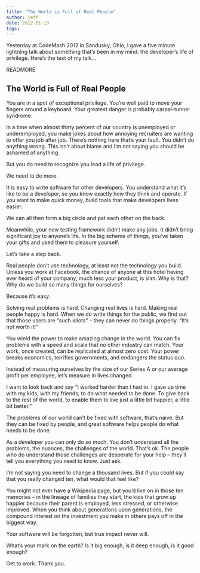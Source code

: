 ```yaml
---
title: "The World is Full of Real People"
author: jeff
date: 2012-01-13
tags:
---
```


Yesterday at CodeMash 2012 in Sandusky, Ohio, I gave a five minute lightning talk about something that’s been in my mind: the developer’s life of privilege. Here’s the text of my talk…

READMORE

## The World is Full of Real People

You are in a spot of exceptional privilege. You’re well paid to move your fingers around a keyboard. Your greatest danger is probably carpal-tunnel syndrome.

In a time when almost thirty percent of our country is unemployed or underemployed, you make jokes about how annoying recruiters are wanting to offer you job after job. There’s nothing here that’s your fault. You didn’t do anything wrong. This isn’t about blame and I’m not saying you should be ashamed of anything.

But you do need to recognize you lead a life of privilege.

We need to do more.

It is easy to write software for other developers. You understand what it’s like to be a developer, so you know exactly how they think and operate. If you want to make quick money, build tools that make developers lives easier.

We can all then form a big circle and pat each other on the back.

Meanwhile, your new testing framework didn’t make any jobs. It didn’t bring significant joy to anyone’s life. In the big scheme of things, you’ve taken your gifts and used them to pleasure yourself.

Let’s take a step back.

Real people don’t use technology, at least not the technology you build. Unless you work at Facebook, the chance of anyone at this hotel having ever heard of your company, much less your product, is slim. Why is that? Why do we build so many things for ourselves?

Because it’s easy.

Solving real problems is hard. Changing real lives is hard. Making real people happy is hard. When we do write things for the public, we find out that those users are “such idiots” – they can never do things properly. “It’s not worth it!”

You wield the power to make amazing change in the world. You can fix problems with a speed and scale that no other industry can match. Your work, once created, can be replicated at almost zero cost. Your power breaks economics, terrifies governments, and endangers the status quo.

Instead of measuring ourselves by the size of our Series A or our average profit per employee, let’s measure in lives changed.

I want to look back and say “I worked harder than I had to. I gave up time with my kids, with my friends, to do what needed to be done. To give back to the rest of the world, to enable them to live just a little bit happier, a little bit better.”

The problems of our world can’t be fixed with software, that’s naive. But they can be fixed by people, and great software helps people do what needs to be done.

As a developer you can only do so much. You don’t understand all the problems, the nuances, the challenges of the world. That’s ok. The people who do understand those challenges are desperate for your help – they’ll tell you everything you need to know. Just ask.

I’m not saying you need to change a thousand lives. But if you could say that you really changed ten, what would that feel like?

You might not ever have a Wikipedia page, but you’d live on in those ten memories – in the lineage of families they start, the kids that grow up happier because their parent is employed, less stressed, or otherwise improved. When you think about generations upon generations, the compound interest on the investment you make in others pays off in the biggest way.

Your software will be forgotten, but true impact never will.

What’s your mark on the earth? Is it big enough, is it deep enough, is it good enough?

Get to work. Thank you.
